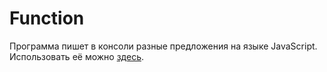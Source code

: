 # Function
Программа пишет в консоли разные предложения на языке JavaScript.
Использовать её можно [здесь](https://tsimurkurchyshyn.github.io/Function/).
